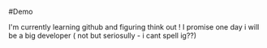 #Demo

I'm currently learning github and figuring think out !
I promise one day i will be a big developer ( not but seriosully - i cant spell ig??) 
